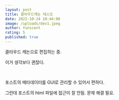 ```yaml
---
layout: post
title: 클라우드캐논 테스트
date: 2022-10-24 10:44:00
image: /uploads/dev1.jpeg
author: Yunscent
rating: 5
published: true
---
```

클라우드 캐논으로 편집하는 중.

이거 생각보다 괜찮다.&nbsp;

&nbsp;

포스트의 메타데이터를 GUI로 관리할 수 있어서 편하다.

그런데 포스트의 html 파일에 접근이 잘 안됨. 문제 해결 필요.